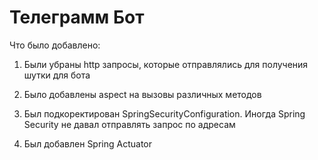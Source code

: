 # Телеграмм Бот

Что было добавлено:

1) Были убраны http запросы, которые отправлялись для получения шутки для бота
  
2) Было добавлены aspect на вызовы различных методов

3) Был подкоректирован SpringSecurityConfiguration. Иногда Spring Security не давал отправлять запрос по адресам

4) Был добавлен Spring Actuator


